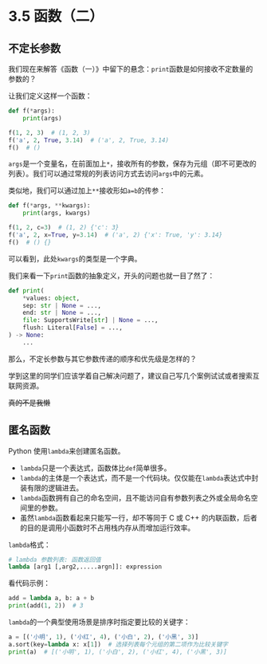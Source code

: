# 3.5 函数（二）

## 不定长参数

我们现在来解答《函数（一）》中留下的悬念：`print`函数是如何接收不定数量的参数的？

让我们定义这样一个函数：

```python
def f(*args):
    print(args)

f(1, 2, 3)  # (1, 2, 3)
f('a', 2, True, 3.14)  # ('a', 2, True, 3.14)
f()  # ()
```

`args`是一个变量名，在前面加上`*`，接收所有的参数，保存为元组（即不可更改的列表）。我们可以通过常规的列表访问方式去访问`args`中的元素。

类似地，我们可以通过加上`**`接收形如`a=b`的传参：

```python
def f(*args, **kwargs):
    print(args, kwargs)

f(1, 2, c=3)  # (1, 2) {'c': 3}
f('a', 2, x=True, y=3.14)  # ('a', 2) {'x': True, 'y': 3.14}
f()  # () {}
```

可以看到，此处`kwargs`的类型是一个字典。

我们来看一下`print`函数的抽象定义，开头的问题也就一目了然了：

```python
def print(
    *values: object,
    sep: str | None = ...,
    end: str | None = ...,
    file: SupportsWrite[str] | None = ...,
    flush: Literal[False] = ...,
) -> None:
    ...
```

那么，不定长参数与其它参数传递的顺序和优先级是怎样的？

学到这里的同学们应该学着自己解决问题了，建议自己写几个案例试试或者搜索互联网资源。

~~真的不是我懒~~

## 匿名函数

Python 使用`lambda`来创建匿名函数。

- `lambda`只是一个表达式，函数体比`def`简单很多。
- `lambda`的主体是一个表达式，而不是一个代码块。仅仅能在`lambda`表达式中封装有限的逻辑进去。
- `lambda`函数拥有自己的命名空间，且不能访问自有参数列表之外或全局命名空间里的参数。
- 虽然`lambda`函数看起来只能写一行，却不等同于 C 或 C++ 的内联函数，后者的目的是调用小函数时不占用栈内存从而增加运行效率。

`lambda`格式：

```python
# lambda 参数列表: 函数返回值
lambda [arg1 [,arg2,.....argn]]: expression
```

看代码示例：

```python
add = lambda a, b: a + b
print(add(1, 2))  # 3
```

`lambda`的一个典型使用场景是排序时指定要比较的关键字：

```python
a = [('小明', 1), ('小红', 4), ('小白', 2), ('小黑', 3)]
a.sort(key=lambda x: x[1])  # 选择列表每个元组的第二项作为比较关键字
print(a)  # [('小明', 1), ('小白', 2), ('小红', 4), ('小黑', 3)]
```
